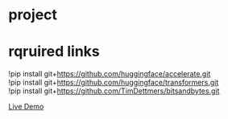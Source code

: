 # project



# rqruired links

!pip install git+https://github.com/huggingface/accelerate.git<br>
!pip install git+https://github.com/huggingface/transformers.git<br>
!pip install git+https://github.com/TimDettmers/bitsandbytes.git<br>

[Live Demo][app]

[app]: https://interactive-literary-characters-ai.streamlit.app/
